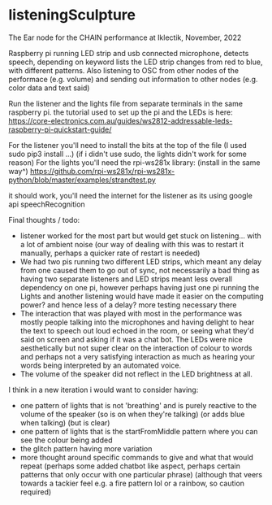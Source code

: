 ﻿# listeningSculpture
 
 The Ear node for the CHAIN performance at Iklectik, November, 2022
 
 Raspberry pi running LED strip and usb connected microphone, detects speech, depending on keyword lists the LED strip changes from red to blue, with different patterns. Also listening to OSC from other nodes of the performace (e.g. volume) and sending out information to other nodes (e.g. color data and text said)
 
 Run the listener and the lights file from separate terminals in the same raspberry pi. the tutorial used to set up the pi and the LEDs is here:
 https://core-electronics.com.au/guides/ws2812-addressable-leds-raspberry-pi-quickstart-guide/
 
 For the listener you'll need to install the bits at the top of the file (I used sudo pip3 install ...) (if i didn't use sudo, the lights didn't work for some reason)
 For the lights you'll need the rpi-ws281x library: (install in the same way^) https://github.com/rpi-ws281x/rpi-ws281x-python/blob/master/examples/strandtest.py

it should work, you'll need the internet for the listener as its using google api speechRecognition

Final thoughts / todo:
- listener worked for the most part but would get stuck on listening... with a lot of ambient noise (our way of dealing with this was to restart it manually, perhaps a quicker rate of restart is needed)
- We had two pis running two different LED strips, which meant any delay from one caused them to go out of sync, not necessarily a bad thing as having two separate listeners and LED strips meant less overall dependency on one pi, however perhaps having just one pi running the Lights and another listening would have made it easier on the computing power? and hence less of a delay? more testing necessary there
- The interaction that was played with most in the performance was mostly people talking into the microphones and having delight to hear the text to speech out loud echoed in the room, or seeing what they'd said on screen and asking if it was a chat bot. The LEDs were nice aesthetically but not super clear on the interaction of colour to words and perhaps not a very satisfying interaction as much as hearing your words being interpreted by an automated voice.
- The volume of the speaker did not reflect in the LED brightness at all.

I think in a new iteration i would want to consider having:
- one pattern of lights that is not 'breathing' and is purely reactive to the volume of the speaker (so is on when they're talking) (or adds blue when talking) (but is clear)
- one pattern of lights that is the startFromMiddle pattern where you can see the colour being added
- the glitch pattern having more variation 
- more thought around specific commands to give and what that would repeat (perhaps some added chatbot like aspect, perhaps certain patterns that only occur with one particular phrase) (although that veers towards a tackier feel e.g. a fire pattern lol or a rainbow, so caution required)
